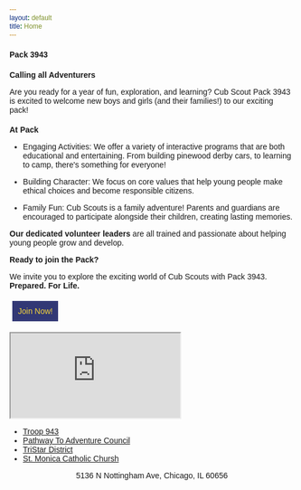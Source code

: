 ```yaml
---
layout: default
title: Home
---
```

<body>
<head>
<style>
* {
 font-size: 100%;
 font-family: Arial;
}
</style>
</head>
</body>
<h2>
  Pack 3943
</h2>

### Calling all Adventurers

  Are you ready for a year of fun, exploration, and learning? Cub Scout Pack 3943 is excited to welcome new boys and girls (and their families!) to our exciting pack!

### At Pack

* Engaging Activities: We offer a variety of interactive programs that are both educational and entertaining. From building pinewood derby cars, to learning to camp, there's something for everyone!

* Building Character: We focus on core values that help young people make ethical choices and become responsible citizens.

* Family Fun: Cub Scouts is a family adventure! Parents and guardians are encouraged to participate alongside their children, creating lasting memories.

**Our dedicated volunteer leaders** are all trained and passionate about helping young people grow and develop.

**Ready to join the Pack?**

We invite you to explore the exciting world of Cub Scouts with Pack 3943. **Prepared. For Life.**
<style>
.linkbutton {
  display: inline-block;
  padding: 10px; margin: 5px;
  color: #F6D63A; background: #323875;
  text-decoration: none;
}
</style>
<a class="linkbutton" href="https://my.scouting.org/online-registration/3a5b47f3-0868-4146-914f-f8d36bc34fb9/applicant-type" target="_blank" rel="noopener noreferrer">Join Now!</a>

<div class="iframe-rwd movie wide"><iframe loading="lazy" src="https://www.youtube.com/embed/_Ob9TqddFSY?rel=0&amp;showinfo=0" width="300" height="150" allowfullscreen="allowfullscreen"></iframe></div>

* [Troop 943](http://www.bsatroop943.net/)
* [Pathway To Adventure Council](https://pathwaytoadventure.org/)
* [TriStar District](https://pathwaytoadventure.org/districts/tristar/)
* [St. Monica Catholic Chursh](https://stmonica.us/)

<footer>
<p style="text-align: center">5136 N Nottingham Ave, Chicago, IL 60656</p>
</footer>
